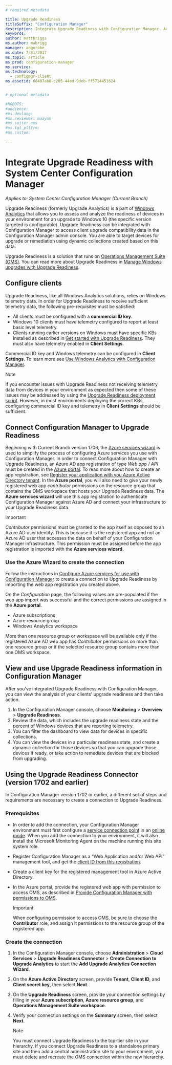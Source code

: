 ```yaml
---
# required metadata

title: Upgrade Readiness
titleSuffix: "Configuration Manager"
description: Integrate Upgrade Readiness with Configuration Manager. Access upgrade compatibility data in your admin console. Target devices for upgrade or remediation.
keywords:
author: mattbriggs
ms.author: mabrigg
manager: angerobe
ms.date: 7/31/2017
ms.topic: article
ms.prod: configuration-manager
ms.service:
ms.technology:
  - configmgr-client
ms.assetid: 68407ab8-c205-44ed-9deb-ff5714451624


# optional metadata

#ROBOTS:
#audience:
#ms.devlang:
#ms.reviewer: maayan
#ms.suite: ems
#ms.tgt_pltfrm:
#ms.custom:

---
```


# Integrate Upgrade Readiness with System Center Configuration Manager

*Applies to: System Center Configuration Manager (Current Branch)*

Upgrade Readiness (formerly Upgrade Analytics) is a part of [Windows Analytics](https://www.microsoft.com/WindowsForBusiness/windows-analytics) that allows you to assess and analyze the readiness of devices in your environment for an upgrade to Windows 10 (the specific version targeted is configurable). Upgrade Readiness can be integrated with Configuration Manager to access client upgrade compatibility data in the Configuration Manager admin console. You are able to target devices for upgrade or remediation using dynamic collections created based on this data.

Upgrade Readiness is a solution that runs on [Operations Management Suite (OMS)](/azure/operations-management-suite/operations-management-suite-overview). You can read more about Upgrade Readiness in [Manage Windows upgrades with Upgrade Readiness](/windows/deployment/upgrade/manage-windows-upgrades-with-upgrade-readiness).

## Configure clients

Upgrade Readiness, like all Windows Analytics solutions, relies on Windows telemetry data. In order for Upgrade Readiness to receive sufficient telemetry data, the following pre-requisites must be satisfied:

- All clients must be configured with a **commercial ID key**. 
- Windows 10 clients must have telemetry configured to report at least basic level telemetry.
-  Clients running earlier versions on Windows must have specific KBs Installed as described in [Get started with Upgrade Readiness](/windows/deployment/upgrade/upgrade-readiness-get-started#deploy-the-compatibility-update-and-related-kbs). They must also have telemetry enabled in **Client Settings**.

Commercial ID key and Windows telemetry can be configured in **Client Settings**. To learn more see [Use Windows Analytics with Configuration Manager](../monitor-windows-analytics.md).

>[!NOTE]
>If you encounter issues with Upgrade Readiness not receiving telemetry data from devices in your environment as expected then some of these issues may be addressed by using the [Upgrade Readiness deployment script](/windows/deployment/upgrade/upgrade-readiness-deployment-script). However, in most environments deploying the correct KBs, configuring commercial ID key and telemetry in **Client Settings** should be sufficient.

## Connect Configuration Manager to Upgrade Readiness

Beginning with Current Branch version 1706, the [Azure services wizard](../../../servers/deploy/configure/azure-services-wizard.md) is used to simplify the process of configuring Azure services you use with Configuration Manager. In order to connect Configuration Manager with Upgrade Readiness, an Azure AD app registration of type *Web app / API* must be created in the [Azure portal](https://portal.azure.com). To read more about how to create an app registration, see [Register your application with you Azure Active Directory tenant](/azure/active-directory/active-directory-app-registration). In the **Azure portal**, you will also need to give your newly registered web app *contributor* permissions on the resource group that contains the OMS workspace that hosts your Upgrade Readiness data. The **Azure services wizard** will use this app registration to authenticate Configuration Manager against Azure AD and connect your infrastructure to your Upgrade Readiness data.

>[!IMPORTANT]
>*Contributor* permissions must be granted to the app itself as opposed to an Azure AD user identity. This is because it is the registered app and not an Azure AD user that accesses the data on behalf of your Configuration Manager infrastructure. This permission must be assigned before the app registration is imported with the **Azure services wizard**.

### Use the Azure Wizard to create the connection

Follow the instructions in [Configure Azure services for use with Configuration Manager](../../../servers/deploy/configure/azure-services-wizard.md) to create a connection to Upgrade Readiness by importing the web app registration you created above. 

On the *Configuration* page, the following values are pre-populated if the web app import was successful and the correct permissions are assigned in the **Azure portal**. 
-  Azure subscriptions
-  Azure resource group
-  Windows Analytics workspace

More than one resource group or workspace will be available only if the registered Azure AD web app has *Contributor* permissions on more than one resource group or if the selected resource group contains more than one OMS workspace.
 
## View and use Upgrade Readiness information in Configuration Manager

After you've integrated Upgrade Readiness with Configuration Manager, you can view the analysis of your clients' upgrade readiness and then take action.

1. In the Configuration Manager console, choose **Monitoring** > **Overview** > **Upgrade Readiness**.
2. Review the data, which includes the upgrade readiness state and the percent of Windows devices that are reporting telemetry.
3. You can filter the dashboard to view data for devices in specific collections.
4. You can view the devices in a particular readiness state, and create a dynamic collection for those devices so that you can upgrade those devices if ready, or take action to remediate devices that are blocked from upgrading.

## Using the Upgrade Readiness Connector (version 1702 and earlier)

In Configuration Manager version 1702 or earlier, a different set of steps and requirements are necessary to create a connection to Upgrade Readiness.

### Prerequisites

- In order to add the connection, your Configuration Manager environment must first configure a [service connection point](/sccm/core/servers/deploy/configure/about-the-service-connection-point) in an [online mode](https://azure.microsoft.com/documentation/articles/resource-group-create-service-principal-portal/). When you add the connection to your environment, it will also install the Microsoft Monitoring Agent on the machine running this site system role.
- Register Configuration Manager as a “Web Application and/or Web API” management tool, and get the [client ID from this registration](https://azure.microsoft.com/documentation/articles/active-directory-integrating-applications/).
- Create a client key for the registered management tool in Azure Active Directory.
- In the Azure portal, provide the registered web app with permission to access OMS, as described in [Provide Configuration Manager with permissions to OMS](https://azure.microsoft.com/documentation/articles/log-analytics-sccm/#provide-configuration-manager-with-permissions-to-oms).

    > [!IMPORTANT]
	> When configuring permission to access OMS, be sure to choose the **Contributor** role, and assign it permissions to the resource group of the registered app.

### Create the connection

1.  In the Configuration Manager console, choose **Administration** > **Cloud Services** > **Upgrade Readiness Connector** > **Create Connection to Upgrade Analytics** to start the **Add Upgrade Analytics Connection Wizard**.
3.  On the **Azure Active Directory** screen, provide **Tenant**, **Client ID**, and **Client secret key**, then select **Next**.
4.  On the **Upgrade Readiness** screen, provide your connection settings by filling in your **Azure subscription**, **Azure resource group**, and **Operations Management Suite workspace**.
5.  Verify your connection settings on the **Summary** screen, then select **Next**.

	> [!NOTE]
	> You must connect Upgrade Readiness to the top-tier site in your hierarchy. If you connect Upgrade Readiness to a standalone primary site and then add a central administration site to your environment, you must delete and recreate the OMS connection within the new hierarchy.
